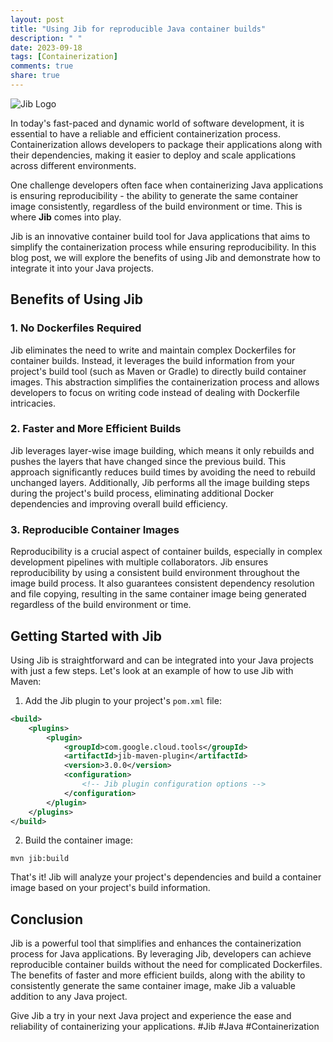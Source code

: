 ```yaml
---
layout: post
title: "Using Jib for reproducible Java container builds"
description: " "
date: 2023-09-18
tags: [Containerization]
comments: true
share: true
---
```


![Jib Logo](https://storage.googleapis.com/jib-website/jib_color.png)

In today's fast-paced and dynamic world of software development, it is essential to have a reliable and efficient containerization process. Containerization allows developers to package their applications along with their dependencies, making it easier to deploy and scale applications across different environments.

One challenge developers often face when containerizing Java applications is ensuring reproducibility - the ability to generate the same container image consistently, regardless of the build environment or time. This is where **Jib** comes into play.

Jib is an innovative container build tool for Java applications that aims to simplify the containerization process while ensuring reproducibility. In this blog post, we will explore the benefits of using Jib and demonstrate how to integrate it into your Java projects.

## Benefits of Using Jib

### 1. No Dockerfiles Required

Jib eliminates the need to write and maintain complex Dockerfiles for container builds. Instead, it leverages the build information from your project's build tool (such as Maven or Gradle) to directly build container images. This abstraction simplifies the containerization process and allows developers to focus on writing code instead of dealing with Dockerfile intricacies.

### 2. Faster and More Efficient Builds

Jib leverages layer-wise image building, which means it only rebuilds and pushes the layers that have changed since the previous build. This approach significantly reduces build times by avoiding the need to rebuild unchanged layers. Additionally, Jib performs all the image building steps during the project's build process, eliminating additional Docker dependencies and improving overall build efficiency.

### 3. Reproducible Container Images

Reproducibility is a crucial aspect of container builds, especially in complex development pipelines with multiple collaborators. Jib ensures reproducibility by using a consistent build environment throughout the image build process. It also guarantees consistent dependency resolution and file copying, resulting in the same container image being generated regardless of the build environment or time.

## Getting Started with Jib

Using Jib is straightforward and can be integrated into your Java projects with just a few steps. Let's look at an example of how to use Jib with Maven:

1. Add the Jib plugin to your project's `pom.xml` file:

```xml
<build>
    <plugins>
        <plugin>
            <groupId>com.google.cloud.tools</groupId>
            <artifactId>jib-maven-plugin</artifactId>
            <version>3.0.0</version>
            <configuration>
                <!-- Jib plugin configuration options -->
            </configuration>
        </plugin>
    </plugins>
</build>
```

2. Build the container image:

```shell
mvn jib:build
```

That's it! Jib will analyze your project's dependencies and build a container image based on your project's build information.

## Conclusion

Jib is a powerful tool that simplifies and enhances the containerization process for Java applications. By leveraging Jib, developers can achieve reproducible container builds without the need for complicated Dockerfiles. The benefits of faster and more efficient builds, along with the ability to consistently generate the same container image, make Jib a valuable addition to any Java project.

Give Jib a try in your next Java project and experience the ease and reliability of containerizing your applications. #Jib #Java #Containerization
